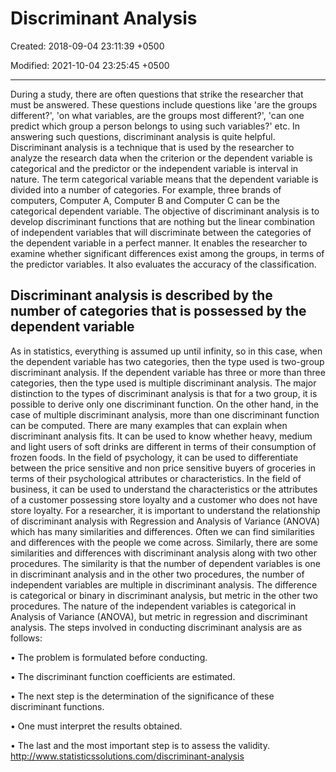# Discriminant Analysis

Created: 2018-09-04 23:11:39 +0500

Modified: 2021-10-04 23:25:45 +0500

---

During a study, there are often questions that strike the researcher that must be answered. These questions include questions like 'are the groups different?', 'on what variables, are the groups most different?', 'can one predict which group a person belongs to using such variables?' etc. In answering such questions, discriminant analysis is quite helpful.
Discriminant analysis is a technique that is used by the researcher to analyze the research data when the criterion or the dependent variable is categorical and the predictor or the independent variable is interval in nature. The term categorical variable means that the dependent variable is divided into a number of categories. For example, three brands of computers, Computer A, Computer B and Computer C can be the categorical dependent variable.
The objective of discriminant analysis is to develop discriminant functions that are nothing but the linear combination of independent variables that will discriminate between the categories of the dependent variable in a perfect manner. It enables the researcher to examine whether significant differences exist among the groups, in terms of the predictor variables. It also evaluates the accuracy of the classification.

## Discriminant analysis is described by the number of categories that is possessed by the dependent variable

As in statistics, everything is assumed up until infinity, so in this case, when the dependent variable has two categories, then the type used is two-group discriminant analysis. If the dependent variable has three or more than three categories, then the type used is multiple discriminant analysis. The major distinction to the types of discriminant analysis is that for a two group, it is possible to derive only one discriminant function. On the other hand, in the case of multiple discriminant analysis, more than one discriminant function can be computed.
There are many examples that can explain when discriminant analysis fits. It can be used to know whether heavy, medium and light users of soft drinks are different in terms of their consumption of frozen foods. In the field of psychology, it can be used to differentiate between the price sensitive and non price sensitive buyers of groceries in terms of their psychological attributes or characteristics. In the field of business, it can be used to understand the characteristics or the attributes of a customer possessing store loyalty and a customer who does not have store loyalty.
For a researcher, it is important to understand the relationship of discriminant analysis with Regression and Analysis of Variance (ANOVA) which has many similarities and differences. Often we can find similarities and differences with the people we come across. Similarly, there are some similarities and differences with discriminant analysis along with two other procedures. The similarity is that the number of dependent variables is one in discriminant analysis and in the other two procedures, the number of independent variables are multiple in discriminant analysis. The difference is categorical or binary in discriminant analysis, but metric in the other two procedures. The nature of the independent variables is categorical in Analysis of Variance (ANOVA), but metric in regression and discriminant analysis.
The steps involved in conducting discriminant analysis are as follows:

• The problem is formulated before conducting.

• The discriminant function coefficients are estimated.

• The next step is the determination of the significance of these discriminant functions.

• One must interpret the results obtained.

• The last and the most important step is to assess the validity.
<http://www.statisticssolutions.com/discriminant-analysis>
